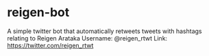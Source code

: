 # reigen-bot

A simple twitter bot that automatically retweets tweets with hashtags relating to Reigen Arataka
Username: @reigen_rtwt
Link: https://twitter.com/reigen_rtwt
